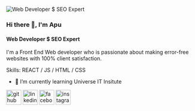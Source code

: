 ![Web Developer $ SEO Expert](https://live.staticflickr.com/65535/51350239267_54560763e6_b.jpg)

### Hi there 👋, I'm Apu
#### Web Developer $ SEO Expert

I'm a Front End Web developer who is passionate about making error-free websites with 100% client satisfaction.

Skills: REACT / JS / HTML / CSS

- 🌱 I’m currently learning Universe IT Insitute 


[<img src='https://cdn.jsdelivr.net/npm/simple-icons@3.0.1/icons/github.svg' alt='github' height='40'>](https://github.com/apusikder118)  [<img src='https://cdn.jsdelivr.net/npm/simple-icons@3.0.1/icons/linkedin.svg' alt='linkedin' height='40'>](https://www.linkedin.com/in/md-apu-sikder/)  [<img src='https://cdn.jsdelivr.net/npm/simple-icons@3.0.1/icons/facebook.svg' alt='facebook' height='40'>](https://www.facebook.com/atapu.sikder)  [<img src='https://cdn.jsdelivr.net/npm/simple-icons@3.0.1/icons/instagram.svg' alt='instagram' height='40'>](https://www.instagram.com/md_apusikder/)  

